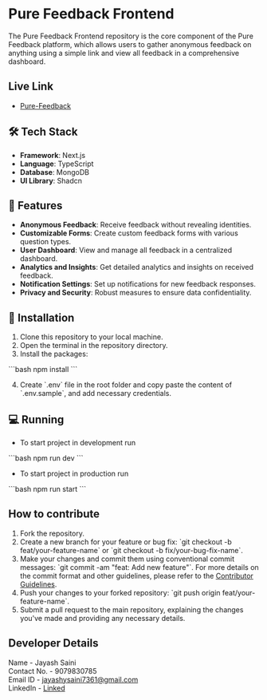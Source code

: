 # Pure Feedback Frontend

The Pure Feedback Frontend repository is the core component of the Pure Feedback platform, which allows users to gather anonymous feedback on anything using a simple link and view all feedback in a comprehensive dashboard.

## Live Link

- [Pure-Feedback](https://pure-feedback.vercel.app/)

## 🛠 Tech Stack

- **Framework**: Next.js
- **Language**: TypeScript
- **Database**: MongoDB
- **UI Library**: Shadcn

## 🌟 Features

- **Anonymous Feedback**: Receive feedback without revealing identities.
- **Customizable Forms**: Create custom feedback forms with various question types.
- **User Dashboard**: View and manage all feedback in a centralized dashboard.
- **Analytics and Insights**: Get detailed analytics and insights on received feedback.
- **Notification Settings**: Set up notifications for new feedback responses.
- **Privacy and Security**: Robust measures to ensure data confidentiality.

## 🏁 Installation

1. Clone this repository to your local machine.
2. Open the terminal in the repository directory.
3. Install the packages:

\`\`\`bash
npm install
\`\`\`

4. Create \`.env\` file in the root folder and copy paste the content of \`.env.sample\`, and add necessary credentials.

## 💻 Running

- To start project in development run

\`\`\`bash
npm run dev
\`\`\`

- To start project in production run

\`\`\`bash
npm run start
\`\`\`

## How to contribute

1. Fork the repository.
2. Create a new branch for your feature or bug fix: \`git checkout -b feat/your-feature-name\` or \`git checkout -b fix/your-bug-fix-name\`.
3. Make your changes and commit them using conventional commit messages: \`git commit -am "feat: Add new feature"\`. For more details on the commit format and other guidelines, please refer to the [Contributor Guidelines](./CONTRIBUTING.md).
4. Push your changes to your forked repository: \`git push origin feat/your-feature-name\`.
5. Submit a pull request to the main repository, explaining the changes you've made and providing any necessary details.

## Developer Details

Name - Jayash Saini <br>
Contact No. - 9079830785 <br>
Email ID - jayashysaini7361@gmail.com <br>
LinkedIn - [Linked](https://www.linkedin.com/in/jayash-saini-371bb0267/)
